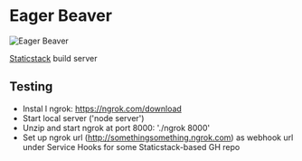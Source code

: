 Eager Beaver
============

![Eager Beaver](http://pi.amspictures.com/files/2012/05/Beaver-1.jpg)

[Staticstack](https://github.knowit.no/kyber/staticstack) build server

Testing
-------

 - Instal
 l ngrok: https://ngrok.com/download
 - Start local server ('node server')
 - Unzip and start ngrok at port 8000: './ngrok 8000'
 - Set up ngrok url (http://somethingsomething.ngrok.com) as webhook url under Service Hooks for some Staticstack-based GH repo